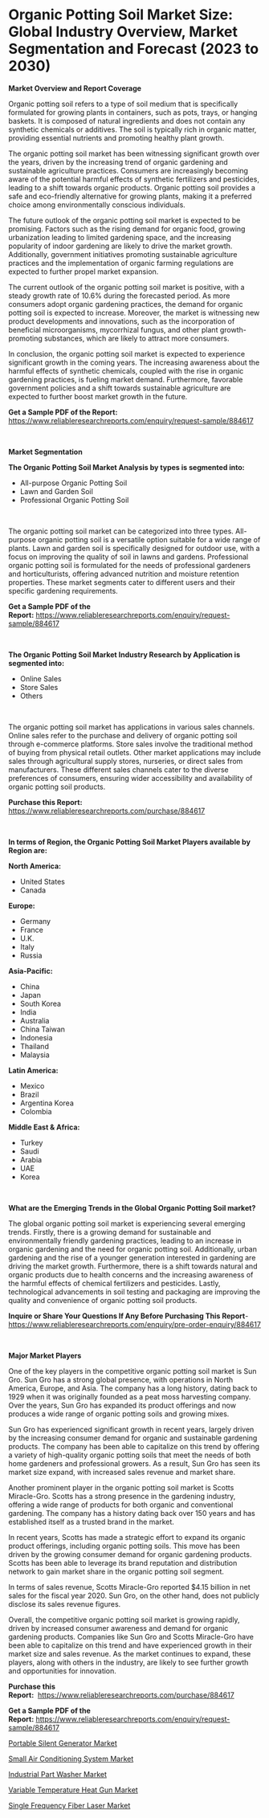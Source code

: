 <p><h1>Organic Potting Soil Market Size: Global Industry Overview, Market Segmentation and Forecast (2023 to 2030)</h1></p><p><strong>Market Overview and Report Coverage</strong></p>
<p><p>Organic potting soil refers to a type of soil medium that is specifically formulated for growing plants in containers, such as pots, trays, or hanging baskets. It is composed of natural ingredients and does not contain any synthetic chemicals or additives. The soil is typically rich in organic matter, providing essential nutrients and promoting healthy plant growth.</p><p>The organic potting soil market has been witnessing significant growth over the years, driven by the increasing trend of organic gardening and sustainable agriculture practices. Consumers are increasingly becoming aware of the potential harmful effects of synthetic fertilizers and pesticides, leading to a shift towards organic products. Organic potting soil provides a safe and eco-friendly alternative for growing plants, making it a preferred choice among environmentally conscious individuals.</p><p>The future outlook of the organic potting soil market is expected to be promising. Factors such as the rising demand for organic food, growing urbanization leading to limited gardening space, and the increasing popularity of indoor gardening are likely to drive the market growth. Additionally, government initiatives promoting sustainable agriculture practices and the implementation of organic farming regulations are expected to further propel market expansion.</p><p>The current outlook of the organic potting soil market is positive, with a steady growth rate of 10.6% during the forecasted period. As more consumers adopt organic gardening practices, the demand for organic potting soil is expected to increase. Moreover, the market is witnessing new product developments and innovations, such as the incorporation of beneficial microorganisms, mycorrhizal fungus, and other plant growth-promoting substances, which are likely to attract more consumers.</p><p>In conclusion, the organic potting soil market is expected to experience significant growth in the coming years. The increasing awareness about the harmful effects of synthetic chemicals, coupled with the rise in organic gardening practices, is fueling market demand. Furthermore, favorable government policies and a shift towards sustainable agriculture are expected to further boost market growth in the future.</p></p>
<p><strong>Get a Sample PDF of the Report:</strong> <a href="https://www.reliableresearchreports.com/enquiry/request-sample/884617">https://www.reliableresearchreports.com/enquiry/request-sample/884617</a></p>
<p>&nbsp;</p>
<p><strong>Market Segmentation</strong></p>
<p><strong>The Organic Potting Soil Market Analysis by types is segmented into:</strong></p>
<p><ul><li>All-purpose Organic Potting Soil</li><li>Lawn and Garden Soil</li><li>Professional Organic Potting Soil</li></ul></p>
<p>&nbsp;</p>
<p><p>The organic potting soil market can be categorized into three types. All-purpose organic potting soil is a versatile option suitable for a wide range of plants. Lawn and garden soil is specifically designed for outdoor use, with a focus on improving the quality of soil in lawns and gardens. Professional organic potting soil is formulated for the needs of professional gardeners and horticulturists, offering advanced nutrition and moisture retention properties. These market segments cater to different users and their specific gardening requirements.</p></p>
<p><strong>Get a Sample PDF of the Report:</strong>&nbsp;<a href="https://www.reliableresearchreports.com/enquiry/request-sample/884617">https://www.reliableresearchreports.com/enquiry/request-sample/884617</a></p>
<p>&nbsp;</p>
<p><strong>The Organic Potting Soil Market Industry Research by Application is segmented into:</strong></p>
<p><ul><li>Online Sales</li><li>Store Sales</li><li>Others</li></ul></p>
<p>&nbsp;</p>
<p><p>The organic potting soil market has applications in various sales channels. Online sales refer to the purchase and delivery of organic potting soil through e-commerce platforms. Store sales involve the traditional method of buying from physical retail outlets. Other market applications may include sales through agricultural supply stores, nurseries, or direct sales from manufacturers. These different sales channels cater to the diverse preferences of consumers, ensuring wider accessibility and availability of organic potting soil products.</p></p>
<p><strong>Purchase this Report:</strong>&nbsp; <a href="https://www.reliableresearchreports.com/purchase/884617">https://www.reliableresearchreports.com/purchase/884617</a></p>
<p>&nbsp;</p>
<p><strong>In terms of Region, the Organic Potting Soil Market Players available by Region are:</strong></p>
<p>
    <p> <strong> North America: </strong>
        <ul>
            <li>United States</li>
            <li>Canada</li>
        </ul>
        </p> 
    <p> <strong> Europe: </strong>
        <ul>
            <li>Germany</li>
            <li>France</li>
            <li>U.K.</li>
            <li>Italy</li>
            <li>Russia</li>
        </ul>
        </p> 
    <p> <strong> Asia-Pacific: </strong>
        <ul>
            <li>China</li>
            <li>Japan</li>
            <li>South Korea</li>
            <li>India</li>
            <li>Australia</li>
            <li>China Taiwan</li>
            <li>Indonesia</li>
            <li>Thailand</li>
            <li>Malaysia</li>
        </ul>
        </p> 
    <p> <strong> Latin America: </strong>
        <ul>
            <li>Mexico</li>
            <li>Brazil</li>
            <li>Argentina Korea</li>
            <li>Colombia</li>
        </ul>
        </p> 
    <p> <strong> Middle East & Africa: </strong>
        <ul>
            <li>Turkey</li>
            <li>Saudi</li>
            <li>Arabia</li>
            <li>UAE</li>
            <li>Korea</li>
        </ul>
    </p>
    </p>
<p>&nbsp;</p>
<p><strong>What are the Emerging Trends in the Global Organic Potting Soil market?</strong></p>
<p><p>The global organic potting soil market is experiencing several emerging trends. Firstly, there is a growing demand for sustainable and environmentally friendly gardening practices, leading to an increase in organic gardening and the need for organic potting soil. Additionally, urban gardening and the rise of a younger generation interested in gardening are driving the market growth. Furthermore, there is a shift towards natural and organic products due to health concerns and the increasing awareness of the harmful effects of chemical fertilizers and pesticides. Lastly, technological advancements in soil testing and packaging are improving the quality and convenience of organic potting soil products.</p></p>
<p><strong>Inquire or Share Your Questions If Any Before Purchasing This Report</strong>- <a href="https://www.reliableresearchreports.com/enquiry/pre-order-enquiry/884617">https://www.reliableresearchreports.com/enquiry/pre-order-enquiry/884617</a></p>
<p>&nbsp;</p>
<p><strong>Major Market Players</strong></p>
<p><p>One of the key players in the competitive organic potting soil market is Sun Gro. Sun Gro has a strong global presence, with operations in North America, Europe, and Asia. The company has a long history, dating back to 1929 when it was originally founded as a peat moss harvesting company. Over the years, Sun Gro has expanded its product offerings and now produces a wide range of organic potting soils and growing mixes.</p><p>Sun Gro has experienced significant growth in recent years, largely driven by the increasing consumer demand for organic and sustainable gardening products. The company has been able to capitalize on this trend by offering a variety of high-quality organic potting soils that meet the needs of both home gardeners and professional growers. As a result, Sun Gro has seen its market size expand, with increased sales revenue and market share.</p><p>Another prominent player in the organic potting soil market is Scotts Miracle-Gro. Scotts has a strong presence in the gardening industry, offering a wide range of products for both organic and conventional gardening. The company has a history dating back over 150 years and has established itself as a trusted brand in the market.</p><p>In recent years, Scotts has made a strategic effort to expand its organic product offerings, including organic potting soils. This move has been driven by the growing consumer demand for organic gardening products. Scotts has been able to leverage its brand reputation and distribution network to gain market share in the organic potting soil segment.</p><p>In terms of sales revenue, Scotts Miracle-Gro reported $4.15 billion in net sales for the fiscal year 2020. Sun Gro, on the other hand, does not publicly disclose its sales revenue figures.</p><p>Overall, the competitive organic potting soil market is growing rapidly, driven by increased consumer awareness and demand for organic gardening products. Companies like Sun Gro and Scotts Miracle-Gro have been able to capitalize on this trend and have experienced growth in their market size and sales revenue. As the market continues to expand, these players, along with others in the industry, are likely to see further growth and opportunities for innovation.</p></p>
<p><strong>Purchase this Report:</strong>&nbsp;&nbsp;<a href="https://www.reliableresearchreports.com/purchase/884617">https://www.reliableresearchreports.com/purchase/884617</a></p>
<p></p>
<p><strong>Get a Sample PDF of the Report:</strong>&nbsp;<a href="https://www.reliableresearchreports.com/enquiry/request-sample/884617">https://www.reliableresearchreports.com/enquiry/request-sample/884617</a></p>
<p><p><a href="https://medium.com/@winonaboehm2023/portable-silent-generator-market-analysis-and-sze-forecasted-for-period-from-2023-to-2030-07ed55e87064">Portable Silent Generator Market</a></p><p><a href="https://medium.com/@marinaieme/small-air-conditioning-system-market-share-evolution-and-market-growth-trends-2023-2030-36844b987309">Small Air Conditioning System Market</a></p><p><a href="https://medium.com/@othamcclure/industrial-part-washer-market-share-evolution-and-market-growth-trends-2023-2030-d5cb4711a12d">Industrial Part Washer Market</a></p><p><a href="https://medium.com/@porteradams98/variable-temperature-heat-gun-market-analysis-and-sze-forecasted-for-period-from-2023-to-2030-bc5179f5634b">Variable Temperature Heat Gun Market</a></p><p><a href="https://medium.com/@anibalstamm1912/single-frequency-fiber-laser-market-size-reveals-the-best-marketing-channels-in-global-industry-ea51e5107c44">Single Frequency Fiber Laser Market</a></p></p>